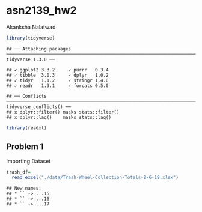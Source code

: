 asn2139\_hw2
================
Akanksha Nalatwad

``` r
library(tidyverse)
```

    ## ── Attaching packages ─────────────────────────────────────────────────────────────────────────────────────────── tidyverse 1.3.0 ──

    ## ✓ ggplot2 3.3.2     ✓ purrr   0.3.4
    ## ✓ tibble  3.0.3     ✓ dplyr   1.0.2
    ## ✓ tidyr   1.1.2     ✓ stringr 1.4.0
    ## ✓ readr   1.3.1     ✓ forcats 0.5.0

    ## ── Conflicts ────────────────────────────────────────────────────────────────────────────────────────────── tidyverse_conflicts() ──
    ## x dplyr::filter() masks stats::filter()
    ## x dplyr::lag()    masks stats::lag()

``` r
library(readxl)
```

## Problem 1

Importing Dataset

``` r
trash_df=
  read_excel("./data/Trash-Wheel-Collection-Totals-8-6-19.xlsx")
```

    ## New names:
    ## * `` -> ...15
    ## * `` -> ...16
    ## * `` -> ...17
